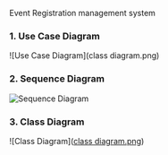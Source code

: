 Event Registration management system
### 1. Use Case Diagram
![Use Case Diagram](class diagram.png)

### 2. Sequence Diagram
![Sequence Diagram](./images/Sequence-Diagram.png)

### 3. Class Diagram
![Class Diagram]([class diagram.png](https://github.com/JaswinRK/Agile-Software-Engineering-assignment/blob/main/class%20diagram.png))
